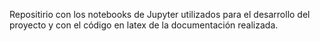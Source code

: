 Repositirio con los notebooks de Jupyter utilizados para el desarrollo del proyecto y con el código en latex de la documentación realizada.
